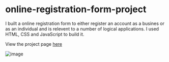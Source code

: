 # online-registration-form-project
I built a online registration form to either register an account as a busines or as an individual and is relevent to a number of logical applications. I used HTML, CSS and JavaScript to build it.

View the project page [here](https://kinggoku910.github.io/online-registration-form-project/)

![image](https://user-images.githubusercontent.com/74030806/198028602-f5d67677-91e8-4ce1-9611-9823fc898719.png)
